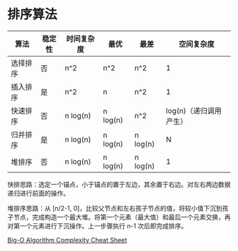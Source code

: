 # 排序算法

|算法|稳定性|时间复杂度|最优|最差|空间复杂度|
|-|-|-|-|-|-|
|选择排序|否|n^2|n^2|n^2|1|
|插入排序|是|n^2|n|n^2|1|
|快速排序|否|n log(n)|n log(n)|n^2|log(n)（递归调用产生）|
|归并排序|是|n log(n)|n log(n)|n log(n)|N|
|堆排序|否|n log(n)|n log(n)|n log(n)|1|

快排思路：选定一个锚点，小于锚点的置于左边，其余置于右边。对左右两边数据递归进行前面的操作。

堆排序思路：从 [n/2-1, 0]，比较父节点和左右孩子节点的值，将较小值下沉到孩子节点，完成构造一个最大堆。将第一个元素（最大值）和最后一个元素交换，再对第一个元素进行下沉操作。上一步骤执行 n-1 次后即完成排序。

[Big-O Algorithm Complexity Cheat Sheet](http://bigocheatsheet.com/)